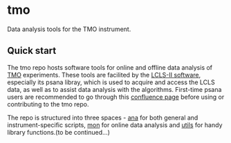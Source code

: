 # tmo
Data analysis tools for the TMO instrument.
## Quick start
The tmo repo hosts software tools for online and offline data analysis of [TMO](https://lcls.slac.stanford.edu/instruments/neh-1-1) experiments. These tools are facilited by the [LCLS-II software](https://github.com/slac-lcls/lcls2), especially its psana libray,  which is used to acquire and access the LCLS data, as well as to assist data analysis with the algorithms. First-time psana users are recommended to go through this 
[confluence page](https://confluence.slac.stanford.edu/display/LCLSIIData/psana) before using or contributing to the tmo repo. 

The repo is structured into three spaces - [ana](https://github.com/slac-lcls/tmo/tree/main/ana) for both general and instrument-specific scripts, [mon](https://github.com/slac-lcls/tmo/tree/main/mon) for online data analysis and [utils](https://github.com/slac-lcls/tmo/tree/main/utils) for handy library functions.(to be continued...) 
